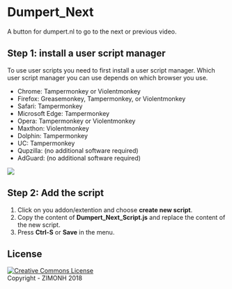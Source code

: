 # Dumpert_Next
A button for dumpert.nl to go to the next or previous video.

## Step 1: install a user script manager
To use user scripts you need to first install a user script manager. Which user script manager you can use depends on which browser you use.

- Chrome: Tampermonkey or Violentmonkey
- Firefox: Greasemonkey, Tampermonkey, or Violentmonkey
- Safari: Tampermonkey
- Microsoft Edge: Tampermonkey
- Opera: Tampermonkey or Violentmonkey
- Maxthon: Violentmonkey
- Dolphin: Tampermonkey
- UC: Tampermonkey
- Qupzilla: (no additional software required)
- AdGuard: (no additional software required)

<img src="https://raw.githubusercontent.com/zimonh/Tumblr_Image_Hover/master/example.png?1">


## Step 2: Add the script
1. Click on you addon/extention and choose __create new script__.
2. Copy the content of __Dumpert_Next_Script.js__ and replace the content of the new script.
3. Press __Ctrl-S__ or __Save__ in the menu.

## License
<a rel="license" href="http://creativecommons.org/licenses/by-nc-sa/4.0/"><img alt="Creative Commons License" style="border-width:0" src="https://i.creativecommons.org/l/by-nc-sa/4.0/88x31.png" /></a><br>
Copyright - ZIMONH 2018

